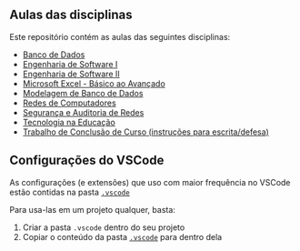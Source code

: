 ## Aulas das disciplinas

Este repositório contém as aulas das seguintes disciplinas:

- [Banco de Dados](banco_dados)
- [Engenharia de Software I](eng_soft1)
- [Engenharia de Software II](eng_soft2)
- [Microsoft Excel - Básico ao Avançado](excel)
- [Modelagem de Banco de Dados](mod_db)
- [Redes de Computadores](redes)
- [Segurança e Auditoria de Redes](seg_redes)
- [Tecnologia na Educação](tecnologia_escola)
- [Trabalho de Conclusão de Curso (instruções para escrita/defesa)](tcc)

## Configurações do VSCode

As configurações (e extensões) que uso com maior frequência no VSCode estão contidas na pasta [``.vscode``](.vscode)

Para usa-las em um projeto qualquer, basta:
1. Criar a pasta ``.vscode`` dentro do seu projeto
2. Copiar o conteúdo da pasta [``.vscode``](.vscode) para dentro dela

